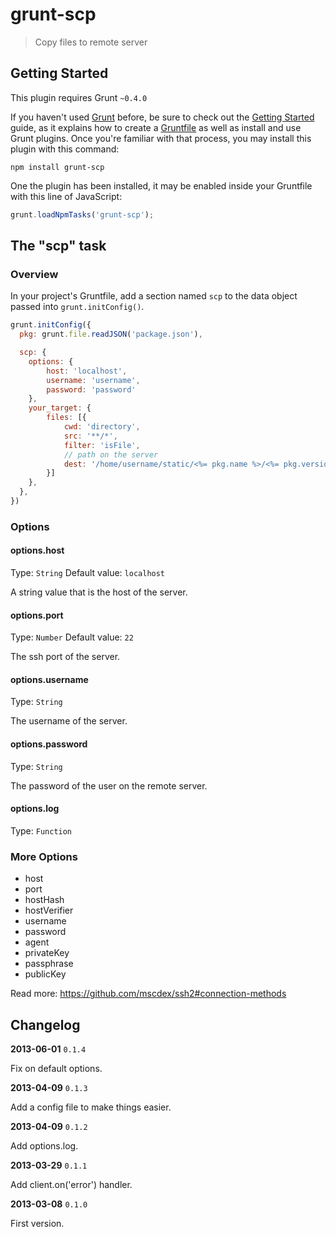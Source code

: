 # grunt-scp

> Copy files to remote server

## Getting Started

This plugin requires Grunt `~0.4.0`

If you haven't used [Grunt](http://gruntjs.com/) before, be sure to check out the [Getting Started](http://gruntjs.com/getting-started) guide, as it explains how to create a [Gruntfile](http://gruntjs.com/sample-gruntfile) as well as install and use Grunt plugins. Once you're familiar with that process, you may install this plugin with this command:

```shell
npm install grunt-scp
```

One the plugin has been installed, it may be enabled inside your Gruntfile with this line of JavaScript:

```js
grunt.loadNpmTasks('grunt-scp');
```

## The "scp" task

### Overview

In your project's Gruntfile, add a section named `scp` to the data object passed into `grunt.initConfig()`.

```js
grunt.initConfig({
  pkg: grunt.file.readJSON('package.json'),

  scp: {
    options: {
        host: 'localhost',
        username: 'username',
        password: 'password'
    },
    your_target: {
        files: [{
            cwd: 'directory',
            src: '**/*',
            filter: 'isFile',
            // path on the server
            dest: '/home/username/static/<%= pkg.name %>/<%= pkg.version %>'
        }]
    },
  },
})
```

### Options


#### options.host
Type: `String`
Default value: `localhost`

A string value that is the host of the server.

#### options.port
Type: `Number`
Default value: `22`

The ssh port of the server.


#### options.username
Type: `String`

The username of the server.


#### options.password
Type: `String`

The password of the user on the remote server.


#### options.log
Type: `Function`


### More Options

- host
- port
- hostHash
- hostVerifier
- username
- password
- agent
- privateKey
- passphrase
- publicKey

Read more: https://github.com/mscdex/ssh2#connection-methods

## Changelog

**2013-06-01** `0.1.4`

Fix on default options.

**2013-04-09** `0.1.3`

Add a config file to make things easier.

**2013-04-09** `0.1.2`

Add options.log.

**2013-03-29** `0.1.1`

Add client.on('error') handler.

**2013-03-08** `0.1.0`

First version.
